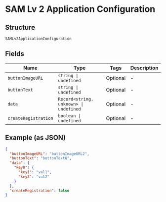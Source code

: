
# SAM Lv 2 Application Configuration

## Structure

`SAMLv2ApplicationConfiguration`

## Fields

| Name | Type | Tags | Description |
|  --- | --- | --- | --- |
| `buttonImageURL` | `string \| undefined` | Optional | - |
| `buttonText` | `string \| undefined` | Optional | - |
| `data` | `Record<string, unknown> \| undefined` | Optional | - |
| `createRegistration` | `boolean \| undefined` | Optional | - |

## Example (as JSON)

```json
{
  "buttonImageURL": "buttonImageURL2",
  "buttonText": "buttonText6",
  "data": {
    "key0": {
      "key1": "val1",
      "key2": "val2"
    }
  },
  "createRegistration": false
}
```

